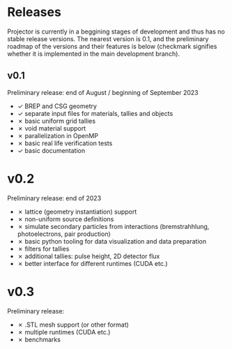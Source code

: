 # Releases

Projector is currently in a beggining stages of development and thus has no stable release versions.
The nearest version is 0.1, and the preliminary roadmap of the versions and their features is below (checkmark signifies whether it is implemented in the main development branch).

## v0.1

Preliminary release: end of August / beginning of September 2023

- ✓ BREP and CSG geometry
- ✓ separate input files for materials, tallies and objects
- ✗ basic uniform grid tallies
- ✗ void material support
- ✗ parallelization in OpenMP
- ✗ basic real life verification tests
- ✓ basic documentation

# v0.2

Preliminary release: end of 2023

- ✗ lattice (geometry instantiation) support
- ✗ non-uniform source definitions
- ✗ simulate secondary particles from interactions (bremstrahhlung, photoelectrons, pair production)
- ✗ basic python tooling for data visualization and data preparation
- ✗ filters for tallies
- ✗ additional tallies: pulse height, 2D detector flux
- ✗ better interface for different runtimes (CUDA etc.)

# v0.3

Preliminary release:

- ✗ .STL mesh support (or other format)
- ✗ multiple runtimes (CUDA etc.)
- ✗ benchmarks